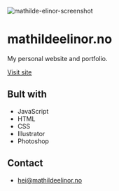 ![mathilde-elinor-screenshot](https://user-images.githubusercontent.com/94295012/194844805-746a4e33-dee5-4388-b3de-f650109ad910.png)

# mathildeelinor.no

My personal website and portfolio.

[Visit site](https://www.mathildeelinor.no)

## Bult with

- JavaScript
- HTML
- CSS
- Illustrator
- Photoshop

## Contact

- [hei@mathildeelinor.no](mailto:hei@mathildeelinor.no)

